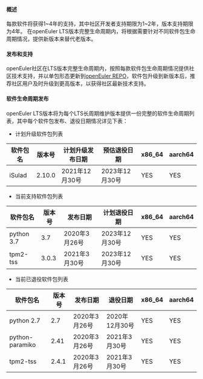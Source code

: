 #### 概述
每款软件将获得1~4年的支持，其中社区开发者支持期限为1~2年，版本支持期限为4年。
在openEuler LTS版本完整生命周期内，将根据需要针对不同软件包生命周期情况，提供新版本来替代老版本。

#### 发布和支持
openEuler社区在LTS版本完整生命周期内，按照每款软件包生命周期情况提供社区技术支持，并以单包形态更新到[openEuler REPO](https://repo.openeuler.org/)，软件包升级到新版本后，推荐社区用户及时升级到更高版本，以获得社区最新技术支持。

#### 软件生命周期发布
openEuler LTS版本将为每个LTS长周期维护版本提供一份完整的软件生命周期列表，其中每个软件包发布、退役日期情况详见下表：

- 计划升级软件包列表

|软件包名|版本号|计划升级发布日期|预估退役日期|x86_64|aarch64|
| ------ |------|--------|--------|------|-------|
| iSulad |2.10.0|2021年12月30号|2023年12月30号|YES|YES|

- 当前支持软件包列表

|软件包名|版本号|发布日期|计划退役日期|x86_64|aarch64|
|------ |------|--------|--------|------|-------|
|python 3.7 |3.7|2020年3月26号|2023年12月30号|YES|YES|
|tpm2-tss|3.0.3|2021年3月30号|2023年12月30号|YES|YES|

- 当前已退役软件包列表

|软件包名|版本号|发布日期|退役日期|x86_64|aarch64|
| ------ |------|--------|--------|------|-------|
|python 2.7 |2.7|2020年3月26号|2020年12月30号|YES|YES|
|python-paramiko|2.41|2020年3月26号|2021年3月30号|YES|YES|
|tpm2-tss|2.4.1|2020年3月26号|2021年3月30号|YES|YES|
